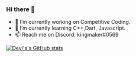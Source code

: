 ### Hi there 👋


- 🔭 I’m currently working on Competitive Coding.
- 🌱 I’m currently learning C++,Dart, Javascript.
- 📫 Reach me on Discord: kingmaker#0569


[![Deyi's's GitHub stats](https://github-readme-stats.vercel.app/api?username=1zhangdey&show_icons=true&theme=dark )](https://github.com/1zhangdey/github-readme-stats)
